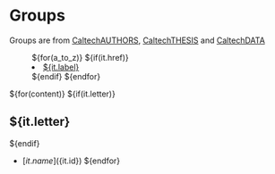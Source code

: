 
# Groups

Groups are from [CaltechAUTHORS](https://authors.library.caltech.edu), [CaltechTHESIS](https://thesis.library.caltech.edu) and [CaltechDATA](https://data.caltech.edu)

<menu>
${for(a_to_z)}
${if(it.href)}<li><a href="${it.href}">${it.label}</a></li>${endif}
${endfor}
</menu>

${for(content)}
${if(it.letter)}

## <a id="${it.letter}" name="${it.letter}">${it.letter}</a>

${endif}
- [${it.name}](${it.id})
${endfor}




